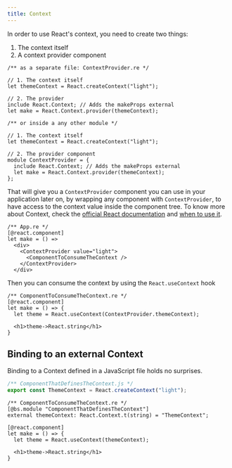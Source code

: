 ```yaml
---
title: Context
---
```


In order to use React's context, you need to create two things:

1. The context itself
2. A context provider component

```reason
/** as a separate file: ContextProvider.re */

// 1. The context itself
let themeContext = React.createContext("light");

// 2. The provider
include React.Context; // Adds the makeProps external
let make = React.Context.provider(themeContext);
```

```reason
/** or inside a any other module */

// 1. The context itself
let themeContext = React.createContext("light");

// 2. The provider component
module ContextProvider = {
  include React.Context; // Adds the makeProps external
  let make = React.Context.provider(themeContext);
};
```

That will give you a `ContextProvider` component you can use in your application later on, by wrapping any component with `ContextProvider`, to have access to the context value inside the component tree. To know more about Context, check the [official React documentation](https://legacy.reactjs.org/docs/context.html) and [when to use it](https://react.dev/learn/passing-data-deeply-with-context).

```reason
/** App.re */
[@react.component]
let make = () =>
  <div>
    <ContextProvider value="light">
      <ComponentToConsumeTheContext />
    </ContextProvider>
  </div>
```

Then you can consume the context by using the `React.useContext` hook

```reason
/** ComponentToConsumeTheContext.re */
[@react.component]
let make = () => {
  let theme = React.useContext(ContextProvider.themeContext);

  <h1>theme->React.string</h1>
}
```

## Binding to an external Context

Binding to a Context defined in a JavaScript file holds no surprises.

```js
/** ComponentThatDefinesTheContext.js */
export const ThemeContext = React.createContext("light");
```

```reason
/** ComponentToConsumeTheContext.re */
[@bs.module "ComponentThatDefinesTheContext"]
external themeContext: React.Context.t(string) = "ThemeContext";

[@react.component]
let make = () => {
  let theme = React.useContext(themeContext);

  <h1>theme->React.string</h1>
}
```
